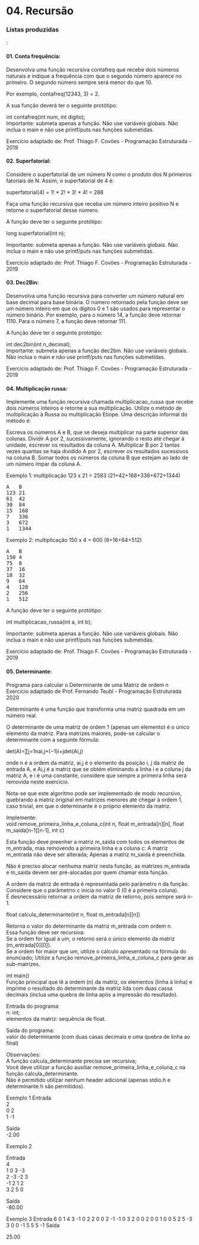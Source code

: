 <h1>04. Recursão</h1>
<h3>Listas produzidas</h3>:

<h4>01. Conta frequência:</h4>
Desenvolva uma função recursiva contafreq que recebe dois números naturais e indique a frequência com que o segundo número aparece no primeiro. O segundo número sempre será menor do que 10.
<p>
Por exemplo, contafreq(12343, 3) = 2.
<p>
A sua função deverá ter o seguinte protótipo:
<p>
int contafreq(int num, int digito);<br>
Importante: submeta apenas a função. Não use variáveis globais. Não inclua o main e não use printf/puts nas funções submetidas.
<p>
Exercício adaptado de: Prof. Thiago F. Covões - Programação Estruturada - 2019

<h4>02. Superfatorial:</h4>  
<p> 
Considere o superfatorial de um número N como o produto dos N primeiros fatoriais de N. Assim, o superfatorial de 4 é:
<p>
superfatorial(4) = 1! * 2! * 3! * 4! = 288
<p>
Faça uma função recursiva que receba um número inteiro positivo N e retorne o superfatorial desse número.
<p>
A função deve ter o seguinte protótipo:
<p>
long superfatorial(int n);
<p>
Importante: submeta apenas a função. Não use variáveis globais. Não inclua o main e não use printf/puts nas funções submetidas.
<p>
Exercício adaptado de: Prof. Thiago F. Covões - Programação Estruturada - 2019

<h4>03. Dec2Bin:</h4>    
Desenvolva uma função recursiva para converter um número natural em base decimal para base binária. O número retornado pela função deve ser um número inteiro em que os dígitos 0 e 1 são usados para representar o número binário. Por exemplo, para o número 14, a função deve retornar 1110. Para o número 7, a função deve retornar 111.
<p>
A função deve ter o seguinte protótipo:
<p>
int dec2bin(int n_decimal);<br>
Importante: submeta apenas a função dec2bin. Não use variáveis globais. Não inclua o main e não use printf/puts nas funções submetidas.
<p>
Exercício adaptado de: Prof. Thiago F. Covões - Programação Estruturada - 2019
  
<h4>04. Multiplicação russa:</h4>      
Implemente uma função recursiva chamada multiplicacao_russa que recebe dois números inteiros e retorne a sua multiplicação. Utilize o método de multiplicação à Russa ou multiplicação Etíope. Uma descrição informal do método é:
<p>
Escreva os números A e B, que se deseja multiplicar na parte superior das colunas.
Dividir A por 2, sucessivamente, ignorando o resto até chegar à unidade, escrever os resultados da coluna A.
Multiplicar B por 2 tantas vezes quantas se haja dividido A por 2, escrever os resultados sucessivos na coluna B.
Somar todos os números da coluna B que estejam ao lado de um número ímpar da coluna A.
<p>
Exemplo 1: multiplicação 123 x 21 = 2583 (21+42+168+336+672+1344)
<pre>
A	B
123	21
61	42
30	84
15	168
7	336
3	672
1	1344
</pre>
<p>  
Exemplo 2: multiplicação 150 x 4 = 600 (8+16+64+512)
<pre>
A	B
150	4
75	8
37	16
18	32
9	64
4	128
2	256
1	512
</pre>
A função deve ter o seguinte protótipo:
<p>
int multiplicacao_russa(int a, int b);
<p>
Importante: submeta apenas a função. Não use variáveis globais. Não inclua o main e não use printf/puts nas funções submetidas.
<p>
Exercício adaptado de: Prof. Thiago F. Covões - Programação Estruturada - 2019
  
  
<h4>05. Determinante:</h4>
Programa para calcular o Determinante de uma Matriz de ordem n<br>
Exercício adaptado de Prof. Fernando Teubl - Programação Estruturada 2020
<p>
Determinante é uma função que transforma uma matriz quadrada em um número real.
<p>
O determinante de uma matriz de ordem 1 (apenas um elemento) é o único elemento da matriz.
Para matrizes maiores, pode-se calcular o determinante com a seguinte fórmula:
<p>
det(A)=∑j=1nai,j×(−1)i+jdet(Ai,j)
<p>
onde n é a ordem da matriz, ai,j é o elemento da posição i, j da matriz de entrada A, e Ai,j é a matriz que se obtém eliminando a linha i e a coluna j da matriz A, e i é uma constante, considere que sempre a primeira linha será removida neste exercício.
<p>
Nota-se que este algoritmo pode ser implementado de modo recursivo, quebrando a matriz original em matrizes menores até chegar à ordem 1, caso trivial, em que o determinante é o próprio elemento da matriz.
<p>
Implemente:<br>
void remove_primeira_linha_e_coluna_c(int n, float m_entrada[n][n], float m_saida[n-1][n-1], int c)
<p>
  Esta função deve preenher a matriz m_saida com todos os elementos de m_entrada, mas removendo a primeira linha e a coluna c:
A matriz m_entrada não deve ser alterada; Apenas a matriz m_saida é preenchida.
<p>
  Não é preciso alocar nenhuma matriz nesta função, as matrizes m_entrada e m_saida devem ser pré-alocadas por quem chamar esta função.
<p>
  A ordem da matriz de entrada é representada pelo parâmetro n da função.<br>
Considere que o parâmetrro c inicia no valor 0 (0 é a primeira coluna).<br>
É desnecessário retornar a ordem da matriz de retorno, pois sempre será n-1.
<p>
float calcula_determinante(int n, float m_entrada[n][n])
  <p>
Retorna o valor do determinante da matriz m_entrada com ordem n.<br>
Essa função deve ser recursiva:<br>
Se a ordem for igual a um, o retorno será o único elemento da matriz (m_entrada[0][0]).<br>
Se a ordem for maior que um, utilize o cálculo apresentado na fórmula do enunciado; Utilize a função remove_primeira_linha_e_coluna_c para gerar as sub-matrizes.
<p>
int main()<br>
Função principal que lê a ordem (n) da matriz, os elementos (linha à linha) e imprime o resultado do determinante da matriz lida com duas cassa decimais (inclua uma quebra de linha após a impressão do resultado).

<p>
Entrada do programa:<br>
n: int;<br>
elementos da matriz: sequência de float.
<p>
    Saída do programa:<br>
valor do determinante (com duas casas decimais e uma quebra de linha ao final)
<p>
Observações:<br>
A função calcula_determinante precisa ser recursiva;<br>
Você deve utilizar a função auxiliar remove_primeira_linha_e_coluna_c na função calcula_determinante.<br>
Não é permitido utilizar nenhum header adicional (apenas stdio.h e determinante.h são permitidos).
<p>
Exemplo 1
Entrada<br>
2<br>
0 2<br>
1 -1
<p>
Saída<br>
-2.00
<p>
Exemplo 2
<p>
Entrada<br>
4<br>
1 0 3 -3<br>
2 -3 -2 3<br>
-1 2 1 2<br>
3 2 5 0
<p>
Saída<br>
-80.00

Exemplo 3
Entrada
6
0 1 4 3 -1 0
2 2 0 0 2 -1
-1 0 3 2 0 0
2 0 0 1 0 0
5 2 5 -3 3 0
0 -1 5 5 5 -1
Saída

25.00
